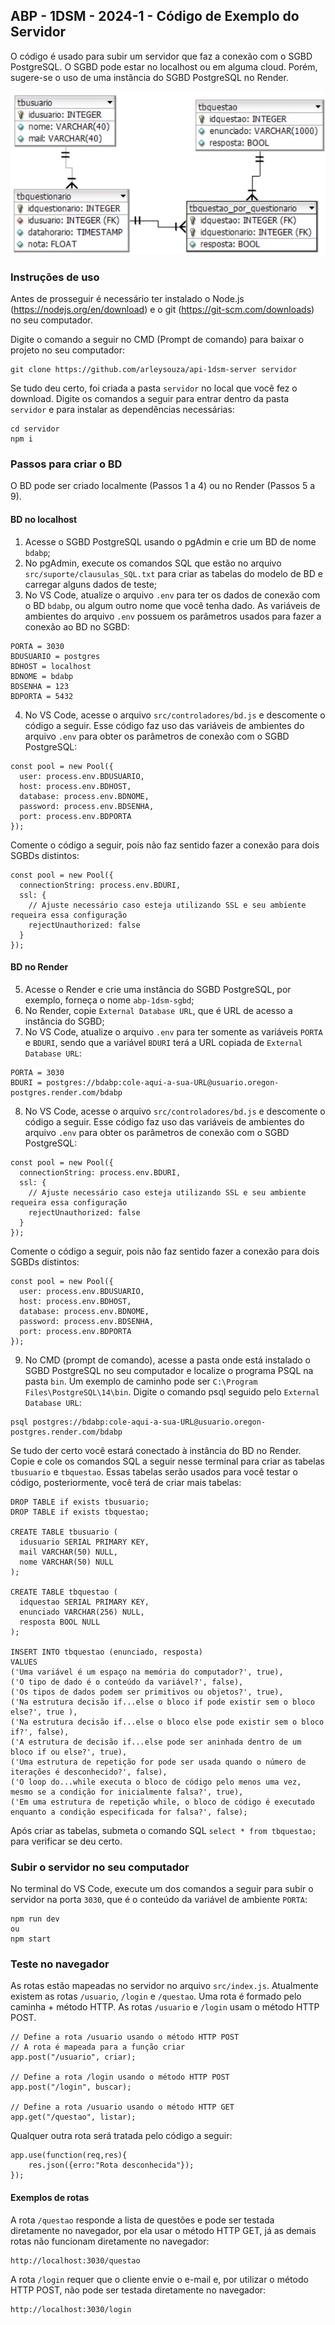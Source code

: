 ## ABP - 1DSM - 2024-1 - Código de Exemplo do Servidor

O código é usado para subir um servidor que faz a conexão com o SGBD PostgreSQL.
O SGBD pode estar no localhost ou em alguma cloud. Porém, sugere-se o uso de uma instância do SGBD PostgreSQL no Render.

![](https://github.com/arleysouza/abp-1dsm-server/blob/main/images/modelo-bd.png)

### Instruções de uso

Antes de prosseguir é necessário ter instalado o Node.js (https://nodejs.org/en/download) e o git (https://git-scm.com/downloads) no seu computador.

Digite o comando a seguir no CMD (Prompt de comando) para baixar o projeto no seu computador:
```
git clone https://github.com/arleysouza/api-1dsm-server servidor
```
Se tudo deu certo, foi criada a pasta `servidor` no local que você fez o download. Digite os comandos a seguir para entrar dentro da pasta `servidor` e para instalar as dependências necessárias:
```
cd servidor
npm i
```

### Passos para criar o BD

O BD pode ser criado localmente (Passos 1 a 4) ou no Render (Passos 5 a 9).

#### BD no localhost

1. Acesse o SGBD PostgreSQL usando o pgAdmin e crie um BD de nome `bdabp`;
2. No pgAdmin, execute os comandos SQL que estão no arquivo `src/suporte/clausulas_SQL.txt` para criar as tabelas do modelo de BD e carregar alguns dados de teste;
3. No VS Code, atualize o arquivo `.env` para ter os dados de conexão com o BD `bdabp`, ou algum outro nome que você tenha dado. As variáveis de ambientes do arquivo `.env` possuem os parâmetros usados para fazer a conexão ao BD no SGBD:
```
PORTA = 3030
BDUSUARIO = postgres
BDHOST = localhost
BDNOME = bdabp
BDSENHA = 123
BDPORTA = 5432
```
4. No VS Code, acesse o arquivo `src/controladores/bd.js` e descomente o código a seguir. Esse código faz uso das variáveis de ambientes do arquivo `.env` para obter os parâmetros de conexão com o SGBD PostgreSQL:
```
const pool = new Pool({
  user: process.env.BDUSUARIO,
  host: process.env.BDHOST,
  database: process.env.BDNOME,
  password: process.env.BDSENHA,
  port: process.env.BDPORTA
});
```
Comente o código a seguir, pois não faz sentido fazer a conexão para dois SGBDs distintos:
```
const pool = new Pool({
  connectionString: process.env.BDURI,
  ssl: {
    // Ajuste necessário caso esteja utilizando SSL e seu ambiente requeira essa configuração
    rejectUnauthorized: false 
  }
});
```

#### BD no Render

5. Acesse o Render e crie uma instância do SGBD PostgreSQL, por exemplo, forneça o nome `abp-1dsm-sgbd`;
6. No Render, copie `External Database URL`, que é URL de acesso a instância do SGBD;
7. No VS Code, atualize o arquivo `.env` para ter somente as variáveis `PORTA` e `BDURI`, sendo que a variável  `BDURI` terá a URL copiada de `External Database URL`:
```
PORTA = 3030
BDURI = postgres://bdabp:cole-aqui-a-sua-URL@usuario.oregon-postgres.render.com/bdabp
```
8. No VS Code, acesse o arquivo `src/controladores/bd.js` e descomente o código a seguir. Esse código faz uso das variáveis de ambientes do arquivo `.env` para obter os parâmetros de conexão com o SGBD PostgreSQL:
```
const pool = new Pool({
  connectionString: process.env.BDURI,
  ssl: {
    // Ajuste necessário caso esteja utilizando SSL e seu ambiente requeira essa configuração
    rejectUnauthorized: false 
  }
});
```
Comente o código a seguir, pois não faz sentido fazer a conexão para dois SGBDs distintos:
```
const pool = new Pool({
  user: process.env.BDUSUARIO,
  host: process.env.BDHOST,
  database: process.env.BDNOME,
  password: process.env.BDSENHA,
  port: process.env.BDPORTA
});
```
9. No CMD (prompt de comando), acesse a pasta onde está instalado o SGBD PostgreSQL no seu computador e localize o programa PSQL na pasta `bin`. Um exemplo de caminho pode ser `C:\Program Files\PostgreSQL\14\bin`. Digite o comando psql seguido pelo `External Database URL`:
```
psql postgres://bdabp:cole-aqui-a-sua-URL@usuario.oregon-postgres.render.com/bdabp
```
Se tudo der certo você estará conectado à instância do BD no Render. Copie e cole os comandos SQL a seguir nesse terminal para criar as tabelas `tbusuario` e `tbquestao`. Essas tabelas serão usados para você testar o código, posteriormente, você terá de criar mais tabelas:
```
DROP TABLE if exists tbusuario;
DROP TABLE if exists tbquestao;

CREATE TABLE tbusuario (
  idusuario SERIAL PRIMARY KEY,
  mail VARCHAR(50) NULL,
  nome VARCHAR(50) NULL
);

CREATE TABLE tbquestao (
  idquestao SERIAL PRIMARY KEY,
  enunciado VARCHAR(256) NULL,
  resposta BOOL NULL
);

INSERT INTO tbquestao (enunciado, resposta) 
VALUES
('Uma variável é um espaço na memória do computador?', true),
('O tipo de dado é o conteúdo da variável?', false),
('Os tipos de dados podem ser primitivos ou objetos?', true),
('Na estrutura decisão if...else o bloco if pode existir sem o bloco else?', true ),
('Na estrutura decisão if...else o bloco else pode existir sem o bloco if?', false),
('A estrutura de decisão if...else pode ser aninhada dentro de um bloco if ou else?', true),
('Uma estrutura de repetição for pode ser usada quando o número de iterações é desconhecido?', false),
('O loop do...while executa o bloco de código pelo menos uma vez, mesmo se a condição for inicialmente falsa?', true),
('Em uma estrutura de repetição while, o bloco de código é executado enquanto a condição especificada for falsa?', false);
```
Após criar as tabelas, submeta o comando SQL `select * from tbquestao;` para verificar se deu certo.


### Subir o servidor no seu computador

No terminal do VS Code, execute um dos comandos a seguir para subir o servidor na porta `3030`, que é o conteúdo da variável de ambiente `PORTA`:
```
npm run dev
ou
npm start
```

### Teste no navegador

As rotas estão mapeadas no servidor no arquivo `src/index.js`. Atualmente existem as rotas `/usuario`, `/login` e `/questao`. Uma rota é formado pelo caminha + método HTTP. As rotas `/usuario` e `/login` usam o método HTTP POST.
```
// Define a rota /usuario usando o método HTTP POST
// A rota é mapeada para a função criar
app.post("/usuario", criar);

// Define a rota /login usando o método HTTP POST
app.post("/login", buscar);

// Define a rota /usuario usando o método HTTP GET
app.get("/questao", listar);
```
Qualquer outra rota será tratada pelo código a seguir:
```
app.use(function(req,res){
    res.json({erro:"Rota desconhecida"});
});
```
#### Exemplos de rotas
A rota `/questao` responde a lista de questões e pode ser testada diretamente no navegador, por ela usar o método HTTP GET, já as demais rotas não funcionam diretamente no navegador:
```
http://localhost:3030/questao
```
A rota `/login` requer que o cliente envie o e-mail e, por utilizar o método HTTP POST, não pode ser testada diretamente no navegador:
```
http://localhost:3030/login
```

